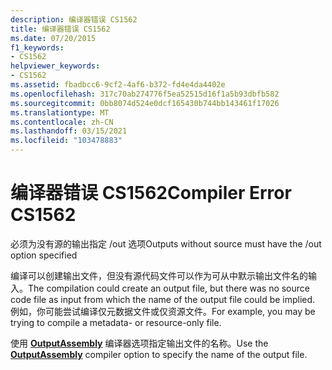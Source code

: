 ```yaml
---
description: 编译器错误 CS1562
title: 编译器错误 CS1562
ms.date: 07/20/2015
f1_keywords:
- CS1562
helpviewer_keywords:
- CS1562
ms.assetid: fbadbcc6-9cf2-4af6-b372-fd4e4da4402e
ms.openlocfilehash: 317c70ab274776f5ea52515d16f1a5b93dbfb582
ms.sourcegitcommit: 0bb8074d524e0dcf165430b744bb143461f17026
ms.translationtype: MT
ms.contentlocale: zh-CN
ms.lasthandoff: 03/15/2021
ms.locfileid: "103478883"
---
```

# <a name="compiler-error-cs1562"></a><span data-ttu-id="676e3-103">编译器错误 CS1562</span><span class="sxs-lookup"><span data-stu-id="676e3-103">Compiler Error CS1562</span></span>

<span data-ttu-id="676e3-104">必须为没有源的输出指定 /out 选项</span><span class="sxs-lookup"><span data-stu-id="676e3-104">Outputs without source must have the /out option specified</span></span>  
  
 <span data-ttu-id="676e3-105">编译可以创建输出文件，但没有源代码文件可以作为可从中默示输出文件名的输入。</span><span class="sxs-lookup"><span data-stu-id="676e3-105">The compilation could create an output file, but there was no source code file as input from which the name of the output file could be implied.</span></span> <span data-ttu-id="676e3-106">例如，你可能尝试编译仅元数据文件或仅资源文件。</span><span class="sxs-lookup"><span data-stu-id="676e3-106">For example, you may be trying to compile a metadata- or resource-only file.</span></span>  
  
 <span data-ttu-id="676e3-107">使用 [**OutputAssembly**](../language-reference/compiler-options/output.md#outputassembly) 编译器选项指定输出文件的名称。</span><span class="sxs-lookup"><span data-stu-id="676e3-107">Use the [**OutputAssembly**](../language-reference/compiler-options/output.md#outputassembly) compiler option to specify the name of the output file.</span></span>
